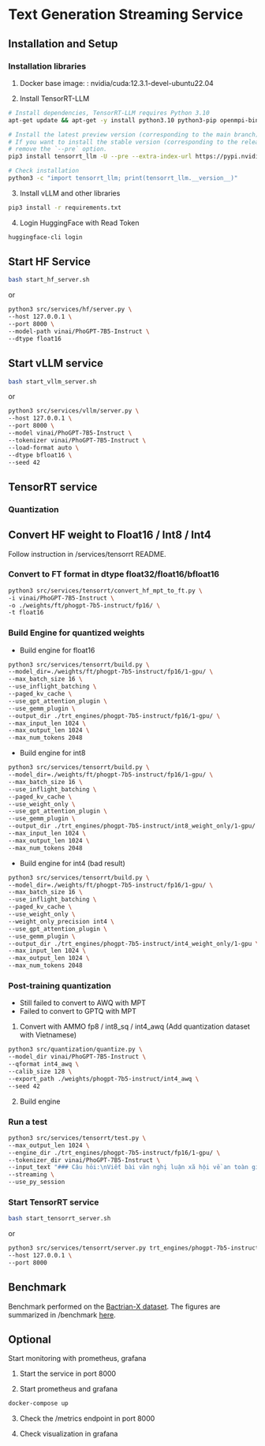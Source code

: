 # Text Generation Streaming Service

## Installation and Setup

### Installation libraries

1. Docker base image: : nvidia/cuda:12.3.1-devel-ubuntu22.04

2. Install TensorRT-LLM

```bash
# Install dependencies, TensorRT-LLM requires Python 3.10
apt-get update && apt-get -y install python3.10 python3-pip openmpi-bin libopenmpi-dev

# Install the latest preview version (corresponding to the main branch) of TensorRT-LLM.
# If you want to install the stable version (corresponding to the release branch), please
# remove the `--pre` option.
pip3 install tensorrt_llm -U --pre --extra-index-url https://pypi.nvidia.com

# Check installation
python3 -c "import tensorrt_llm; print(tensorrt_llm.__version__)"
```

3. Install vLLM and other libraries

```bash
pip3 install -r requirements.txt
```

4. Login HuggingFace with Read Token

```bash
huggingface-cli login
```

## Start HF Service

```bash
bash start_hf_server.sh
```

or

```bash
python3 src/services/hf/server.py \
--host 127.0.0.1 \
--port 8000 \
--model-path vinai/PhoGPT-7B5-Instruct \
--dtype float16
```

## Start vLLM service

```bash
bash start_vllm_server.sh
```

or

```bash
python3 src/services/vllm/server.py \
--host 127.0.0.1 \
--port 8000 \
--model vinai/PhoGPT-7B5-Instruct \
--tokenizer vinai/PhoGPT-7B5-Instruct \
--load-format auto \
--dtype bfloat16 \
--seed 42
```

## TensorRT service

### Quantization

## Convert HF weight to Float16 / Int8 / Int4

Follow instruction in /services/tensorrt README.

### Convert to FT format in dtype float32/float16/bfloat16
```bash
python3 src/services/tensorrt/convert_hf_mpt_to_ft.py \
-i vinai/PhoGPT-7B5-Instruct \
-o ./weights/ft/phogpt-7b5-instruct/fp16/ \
-t float16
```

### Build Engine for quantized weights

- Build engine for float16

```bash
python3 src/services/tensorrt/build.py \
--model_dir=./weights/ft/phogpt-7b5-instruct/fp16/1-gpu/ \
--max_batch_size 16 \
--use_inflight_batching \
--paged_kv_cache \
--use_gpt_attention_plugin \
--use_gemm_plugin \
--output_dir ./trt_engines/phogpt-7b5-instruct/fp16/1-gpu/ \
--max_input_len 1024 \
--max_output_len 1024 \
--max_num_tokens 2048
```

- Build engine for int8

```bash
python3 src/services/tensorrt/build.py \
--model_dir=./weights/ft/phogpt-7b5-instruct/fp16/1-gpu/ \
--max_batch_size 16 \
--use_inflight_batching \
--paged_kv_cache \
--use_weight_only \
--use_gpt_attention_plugin \
--use_gemm_plugin \
--output_dir ./trt_engines/phogpt-7b5-instruct/int8_weight_only/1-gpu/ \
--max_input_len 1024 \
--max_output_len 1024 \
--max_num_tokens 2048
```

- Build engine for int4 (bad result)

```bash
python3 src/services/tensorrt/build.py \
--model_dir=./weights/ft/phogpt-7b5-instruct/fp16/1-gpu/ \
--max_batch_size 16 \
--use_inflight_batching \
--paged_kv_cache \
--use_weight_only \
--weight_only_precision int4 \
--use_gpt_attention_plugin \
--use_gemm_plugin \
--output_dir ./trt_engines/phogpt-7b5-instruct/int4_weight_only/1-gpu \
--max_input_len 1024 \
--max_output_len 1024 \
--max_num_tokens 2048
```

### Post-training quantization

- Still failed to convert to AWQ with MPT
- Failed to convert to GPTQ with MPT

1. Convert with AMMO fp8 / int8_sq / int4_awq (Add quantization dataset with Vietnamese)

```bash
python3 src/quantization/quantize.py \
--model_dir vinai/PhoGPT-7B5-Instruct \
--qformat int4_awq \
--calib_size 128 \
--export_path ./weights/phogpt-7b5-instruct/int4_awq \
--seed 42
```

2. Build engine

### Run a test

```bash
python3 src/services/tensorrt/test.py \
--max_output_len 1024 \
--engine_dir ./trt_engines/phogpt-7b5-instruct/fp16/1-gpu/ \
--tokenizer_dir vinai/PhoGPT-7B5-Instruct \
--input_text "### Câu hỏi:\nViết bài văn nghị luận xã hội về an toàn giao thông\n\n### Trả lời:" \
--streaming \
--use_py_session
```

### Start TensorRT service

```bash
bash start_tensorrt_server.sh
```

or 

```bash
python3 src/services/tensorrt/server.py trt_engines/phogpt-7b5-instruct/fp16/1-gpu/ vinai/PhoGPT-7B5-Instruct \
--host 127.0.0.1 \
--port 8000
```

## Benchmark

Benchmark performed on the [Bactrian-X dataset](https://huggingface.co/datasets/MBZUAI/Bactrian-X).
The figures are summarized in /benchmark [here](benchmark/README.md).

## Optional

Start monitoring with prometheus, grafana

1. Start the service in port 8000

2. Start prometheus and grafana

```bash
docker-compose up
```

3. Check the /metrics endpoint in port 8000

4. Check visualization in grafana